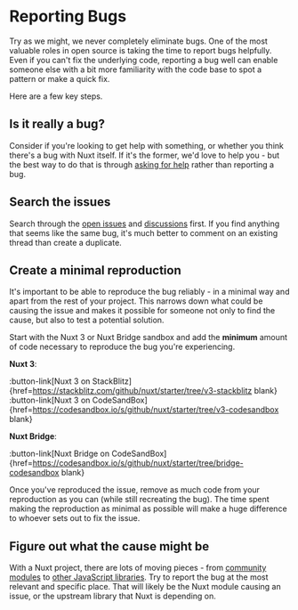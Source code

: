 # Reporting Bugs

Try as we might, we never completely eliminate bugs. One of the most valuable roles in open source is taking the time to report bugs helpfully. Even if you can't fix the underlying code, reporting a bug well can enable someone else with a bit more familiarity with the code base to spot a pattern or make a quick fix.

Here are a few key steps.

## Is it really a bug?

Consider if you're looking to get help with something, or whether you think there's a bug with Nuxt itself. If it's the former, we'd love to help you - but the best way to do that is through [asking for help](/community/getting-help) rather than reporting a bug.

## Search the issues

Search through the [open issues](https://github.com/nuxt/framework/issues) and [discussions](https://github.com/nuxt/framework/discussions) first. If you find anything that seems like the same bug, it's much better to comment on an existing thread than create a duplicate.

## Create a minimal reproduction

It's important to be able to reproduce the bug reliably - in a minimal way and apart from the rest of your project. This narrows down what could be causing the issue and makes it possible for someone not only to find the cause, but also to test a potential solution.

Start with the Nuxt 3 or Nuxt Bridge sandbox and add the **minimum** amount of code necessary to reproduce the bug you're experiencing.

**Nuxt 3**:

:button-link[Nuxt 3 on StackBlitz]{href=https://stackblitz.com/github/nuxt/starter/tree/v3-stackblitz blank}
:button-link[Nuxt 3 on CodeSandBox]{href=https://codesandbox.io/s/github/nuxt/starter/tree/v3-codesandbox blank}

**Nuxt Bridge**:

:button-link[Nuxt Bridge on CodeSandBox]{href=https://codesandbox.io/s/github/nuxt/starter/tree/bridge-codesandbox blank}

Once you've reproduced the issue, remove as much code from your reproduction as you can (while still recreating the bug). The time spent making the reproduction as minimal as possible will make a huge difference to whoever sets out to fix the issue.

## Figure out what the cause might be

With a Nuxt project, there are lots of moving pieces - from [community modules](https://nuxtjs.org/modules) to [other JavaScript libraries](https://www.npmjs.com/). Try to report the bug at the most relevant and specific place. That will likely be the Nuxt module causing an issue, or the upstream library that Nuxt is depending on.
